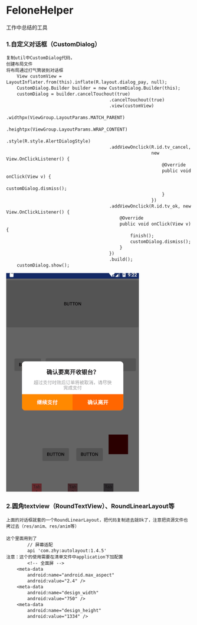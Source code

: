# FeloneHelper
工作中总结的工具
### 1.自定义对话框（CustomDialog）
	复制util中CustomDialog代码，
	创建布局文件
	将布局通过打气筒装到对话框
		View customView = LayoutInflater.from(this).inflate(R.layout.dialog_pay, null);
        CustomDialog.Builder builder = new CustomDialog.Builder(this);
        customDialog = builder.cancelTouchout(true)
                                           .cancelTouchout(true)
                                           .view(customView)
                                           .widthpx(ViewGroup.LayoutParams.MATCH_PARENT)
                                           .heightpx(ViewGroup.LayoutParams.WRAP_CONTENT)
                                           .style(R.style.AlertDialogStyle)
                                           .addViewOnclick(R.id.tv_cancel,
                                                           new View.OnClickListener() {
                                                               @Override
                                                               public void onClick(View v) {
                                                                   customDialog.dismiss();
                                                               }
                                                           })
                                           .addViewOnclick(R.id.tv_ok, new View.OnClickListener() {
                                               @Override
                                               public void onClick(View v) {
                                                   finish();
                                                   customDialog.dismiss();
                                               }
                                           })
                                           .build();
        customDialog.show();	
![github](https://github.com/BitToNet/FeloneHelper/raw/master/img/customdialog.png)

### 2.圆角textview（RoundTextView）、RoundLinearLayout等
	上面的对话框就套的一个RoundLinearLayout，把代码复制进去就Ok了，注意把资源文件也拷过去（res/anim、res/anim等）
	
	这个里面用到了
    		// 屏幕适配
    		api 'com.zhy:autolayout:1.4.5'
	注意：这个的使用需要在清单文件中application下加配置
	        <!-- 全面屏 -->
        <meta-data
            android:name="android.max_aspect"
            android:value="2.4" />
        <meta-data
            android:name="design_width"
            android:value="750" />
        <meta-data
            android:name="design_height"
            android:value="1334" />
	
